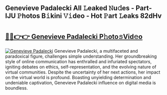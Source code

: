 ## Genevieve Padalecki All 𝙻eaked 𝙽u𝚍es - Part-IJU 𝙿hotos B𝚒kini 𝚅𝚒deo - Hot 𝙿art 𝙻eaks 82dHv

# <h2><a href="http://ld4y0d.urlbe.top/?page=Genevieve+Padalecki">🔗🔗👉👉 Genevieve Padalecki P𝚑oto𝚜Vid𝚎o</a></h2>

[![Genevieve Padalecki](https://i.imgur.com/eBuTRDB.gif)](http://ld4y0d.urlbe.top/?page=Genevieve+Padalecki)
Genevieve Padalecki, a multifaceted and paradoxical figure, challenges simple understanding. Her groundbreaking style of online communication has enthralled and infuriated spectators, igniting debates on ethics, self-representation, and the evolving nature of virtual communities. Despite the uncertainty of her next actions, her impact on the virtual world is profound. Boasting unyielding determination and undeniable captivation, Genevieve Padalecki influence on digital media is boundless.
